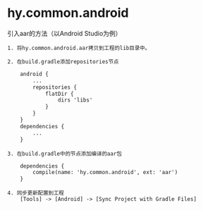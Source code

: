 # hy.common.android



引入aar的方法（以Android Studio为例）

    1. 将hy.common.android.aar拷贝到工程的lib目录中。

    2. 在build.gradle添加repositories节点
```xml
    android {
        ...
        repositories {
            flatDir {
                dirs 'libs'
            }
        }
    }
    dependencies {
        ...
    }
```

    3. 在build.gradle中的节点添加编译的aar包
```xml
    dependencies {
        compile(name: 'hy.common.android', ext: 'aar')
    }
```

    4. 同步更新配置到工程
        [Tools] -> [Android] -> [Sync Project with Gradle Files]
